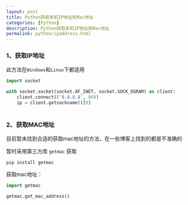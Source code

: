 ```yaml
---
layout: post
title: Python获取本机IP地址和Mac地址
categories: [Python]
description: Python获取本机IP地址和Mac地址
permalink: python/ipaddress.html
---
```



### 1、获取IP地址
此方法在`Windows`和`Linux`下都适用
```python
import socket

with socket.socket(socket.AF_INET, socket.SOCK_DGRAM) as client:
    client.connect(('8.8.8.8', 80))
    ip = client.getsockname()[0]
    
```

### 2、获取MAC地址
目前暂未找到合适的获取mac地址的方法，在一些博客上找到的都是不准确的

暂时采用第三方库 `getmac` 获取
```shell
pip install getmac
```

获取mac地址：
```python
import getmac

getmac.get_mac_address()
```